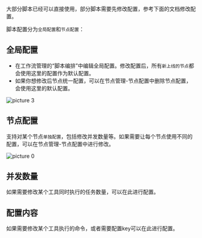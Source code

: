 大部分脚本已经可以直接使用，部分脚本需要先修改配置，参考下面的文档修改配置。

脚本配置分为`全局配置`和`节点配置`：

## 全局配置

- 在工作流管理的“脚本编排”中编辑全局配置。修改配置后，所有`新上线的节点`都会使用这里的配置作为默认配置。
- 如果你想修改后节点统一配置，可以在节点管理-节点配置中删除节点配置，会使用这里的默认配置。

![picture 3](https://github.com/testnet0/testnet/raw/main/99509660a4113cbb5d23de5c5d970a06a16ee3125f3c3ddf0ceaea57a9425940.png)  


## 节点配置

支持对某个节点`单独配置`，包括修改并发数量等。如果需要让每个节点使用不同的配置，可以在节点管理-节点配置中进行修改。

 ![picture 0](https://github.com/testnet0/testnet/raw/main/28c3d2b130ad527a2b874bb69e9a5f7091e0e4d0d35cdd27e25c1e0378b4623f.png)  

## 并发数量
如果需要修改某个工具同时执行的任务数量，可以在此进行配置。

## 配置内容
如果需要修改某个工具执行的命令，或者需要配置key可以在此进行配置。
